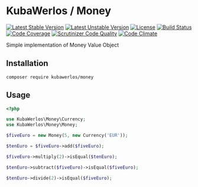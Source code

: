 KubaWerlos / Money
==================

[![Latest Stable Version](https://poser.pugx.org/kubawerlos/money/v/stable)](https://packagist.org/packages/kubawerlos/money)
[![Latest Unstable Version](https://poser.pugx.org/kubawerlos/money/v/unstable)](https://packagist.org/packages/kubawerlos/money)
[![License](https://poser.pugx.org/kubawerlos/money/license)](https://packagist.org/packages/kubawerlos/money)
[![Build Status](https://travis-ci.org/kubawerlos/money.svg?branch=master)](https://travis-ci.org/kubawerlos/money)
[![Code Coverage](https://scrutinizer-ci.com/g/kubawerlos/money/badges/coverage.png?b=master)](https://scrutinizer-ci.com/g/kubawerlos/money/?branch=master)
[![Scrutinizer Code Quality](https://scrutinizer-ci.com/g/kubawerlos/money/badges/quality-score.png?b=master)](https://scrutinizer-ci.com/g/kubawerlos/money/?branch=master)
[![Code Climate](https://codeclimate.com/github/kubawerlos/money/badges/gpa.svg)](https://codeclimate.com/github/kubawerlos/money)

Simple implementation of Money Value Object

Installation
------------

    composer require kubawerlos/money


Usage
-----

```php
<?php

use KubaWerlos\Money\Currency;
use KubaWerlos\Money\Money;

$fiveEuro = new Money(5, new Currency('EUR'));

$tenEuro = $fiveEuro->add($fiveEuro);

$fiveEuro->multiply(2)->isEqual($tenEuro);

$tenEuro->subtract($fiveEuro)->isEqual($fiveEuro);

$tenEuro->divide(2)->isEqual($fiveEuro);
```
